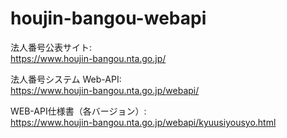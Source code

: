 # houjin-bangou-webapi

法人番号公表サイト:  
https://www.houjin-bangou.nta.go.jp/

法人番号システム Web-API:  
https://www.houjin-bangou.nta.go.jp/webapi/

WEB-API仕様書（各バージョン）:  
https://www.houjin-bangou.nta.go.jp/webapi/kyuusiyousyo.html
